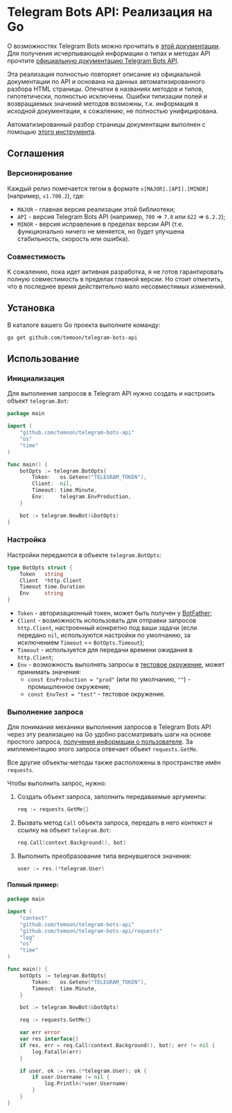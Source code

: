 # Telegram Bots API: Реализация на Go

О возможностях Telegram Bots можно прочитать в [этой документации](https://core.telegram.org/bots/features). Для получения исчерпывающей информации о типах и методах API прочтите [официальную документацию Telegram Bots API](https://core.telegram.org/bots/api).

Эта реализация полностью повторяет описание из официальной документации по API и основана на данных автоматизированного разбора HTML страницы. Опечатки в названиях методов и типов, гипотетически, полностью исключены. Ошибки типизации полей и возвращаемых значений методов возможны, т.к. информация в исходной документации, к сожалению, не полностью унифицирована.

Автоматизированный разбор страницы документации выполнен с помощью [этого инструмента](https://github.com/temoon/telegram-bots-api-generator).

## Соглашения

### Версионирование

Каждый релиз помечается тегом в формате `v[MAJOR].[API].[MINOR]` (например, `v1.700.2`), где:
* `MAJOR` - главная версия реализации этой библиотеки;
* `API` - версия Telegram Bots API (например, `700` => `7.0` или `622` => `6.2.2`);
* `MINOR` - версия исправления в пределах версии API (т.е. функционально ничего не меняется, но будет улучшена стабильность, скорость или ошибка).

### Совместимость

К сожалению, пока идет активная разработка, я не готов гарантировать полную совместимость в пределах главной версии. Но стоит отметить, что в последнее время действительно мало несовместимых изменений.

## Установка

В каталоге вашего Go проекта выполните команду:

```shell
go get github.com/temoon/telegram-bots-api
```

## Использование

### Инициализация

Для выполнения запросов в Telegram API нужно создать и настроить объект `telegram.Bot`:

```go
package main

import (
    "github.com/temoon/telegram-bots-api"
    "os"
    "time"
)

func main() {
    botOpts := telegram.BotOpts{
        Token:   os.Getenv("TELEGRAM_TOKEN"),
        Client:  nil,
        Timeout: time.Minute,
        Env:     telegram.EnvProduction,
    }

    bot := telegram.NewBot(&botOpts)
}
```

### Настройка

Настройки передаются в объекте `telegram.BotOpts`:

```go
type BotOpts struct {
    Token   string
    Client  *http.Client
    Timeout time.Duration
    Env     string
}
```

* `Token` - авторизационный токен, может быть получен у [BotFather](https://core.telegram.org/bots/features#botfather);
* `Client` - возможность использовать для отправки запросов `http.Client`, настроенный конкретно под ваши задачи (если передано `nil`, используются настройки по умолчанию, за исключением `Timeout` == `BotOpts.Timeout`);
* `Timeout` - используется для передачи времени ожидания в `http.Client`;
* `Env` - возможность выполнять запросы в [тестовое окружение](https://core.telegram.org/bots/features#creating-a-bot-in-the-test-environment), может принимать значения:
  * `const EnvProduction = "prod"` (или по умолчанию, `""`) - промышленное окружение;
  * `const EnvTest = "test"` - тестовое окружение.

### Выполнение запроса

Для понимания механики выполнения запросов в Telegram Bots API через эту реализацию на Go удобно рассматривать шаги на основе простого запроса, [получения информации о пользователе](https://core.telegram.org/bots/api#getme). За имплементацию этого запроса отвечает объект `requests.GetMe`.

Все другие объекты-методы также расположены в пространстве имён `requests`.

Чтобы выполнить запрос, нужно:
1. Создать объект запроса, заполнить передаваемые аргументы:
   ```go
   req := requests.GetMe{}
   ```
2. Вызвать метод `Call` объекта запроса, передать в него контекст и ссылку на объект `telegram.Bot`:
   ```go
   req.Call(context.Background(), bot)
   ```
3. Выполнить преобразование типа вернувшегося значения:
   ```go
   user := res.(*telegram.User)
   ```

#### Полный пример:

```go
package main

import (
    "context"
    "github.com/temoon/telegram-bots-api"
    "github.com/temoon/telegram-bots-api/requests"
    "log"
    "os"
    "time"
)

func main() {
    botOpts := telegram.BotOpts{
        Token:   os.Getenv("TELEGRAM_TOKEN"),
        Timeout: time.Minute,
    }

    bot := telegram.NewBot(&botOpts)

    req := requests.GetMe{}

    var err error
    var res interface{}
    if res, err = req.Call(context.Background(), bot); err != nil {
        log.Fatalln(err)
    }

    if user, ok := res.(*telegram.User); ok {
        if user.Username != nil {
            log.Println(*user.Username)
        }
    }
}
```
